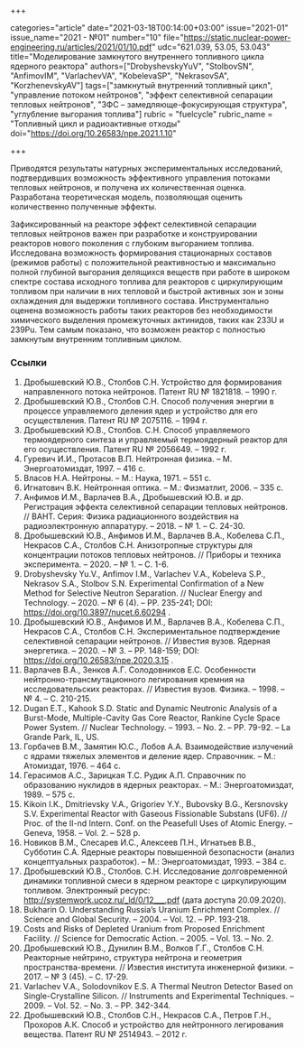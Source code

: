+++

categories="article"
date="2021-03-18T00:14:00+03:00"
issue="2021-01"
issue_name="2021 - №01"
number="10"
file="https://static.nuclear-power-engineering.ru/articles/2021/01/10.pdf"
udc="621.039, 53.05, 53.043"
title="Моделирование замкнутого внутреннего топливного цикла ядерного реактора"
authors=["DrobyshevskyYuV", "StolbovSN", "AnfimovIM", "VarlachevVA", "KobelevaSP", "NekrasovSA", "KorzhenevskyAV"]
tags=["замкнутый внутренний топливный цикл", "управление потоком нейтронов", "эффект селективной сепарации тепловых нейтронов", "ЗФС – замедляюще-фокусирующая структура", "углубление выгорания топлива"]
rubric = "fuelcycle"
rubric_name = "Топливный цикл и радиоактивные отходы"
doi="https://doi.org/10.26583/npe.2021.1.10"

+++

Приводятся результаты натурных экспериментальных исследований, подтвердивших возможность эффективного управления потоками тепловых нейтронов, и получена их количественная оценка. Разработана теоретическая модель, позволяющая оценить количественно полученные эффекты.

Зафиксированный на реакторе эффект селективной сепарации тепловых нейтронов важен при разработке и конструировании реакторов нового поколения с глубоким выгоранием топлива. Исследована возможность формирования стационарных составов (режимов работы) с положительной реактивностью и максимально полной глубиной выгорания делящихся веществ при работе в широком спектре состава исходного топлива для реакторов с циркулирующим топливом при наличии в них тепловой и быстрой активных зон и зоны охлаждения для выдержки топливного состава. Инструментально оценена возможность работы таких реакторов без необходимости химического выделения промежуточных актинидов, таких как 233U и 239Pu. Тем самым показано, что возможен реактор с полностью замкнутым внутренним топливным циклом.

### Ссылки

1. Дробышевский Ю.В., Столбов С.Н. Устройство для формирования направленного потока нейтронов. Патент RU № 1821818. – 1990 г.
2. Дробышевский Ю.В., Столбов С.Н. Способ получения энергии в процессе управляемого деления ядер и устройство для его осуществления. Патент RU № 2075116. – 1994 г.
3. Дробышевский Ю.В., Столбов. С.Н. Способ управляемого термоядерного синтеза и управляемый термоядерный реактор для его осуществления. Патент RU № 2056649. – 1992 г.
4. Гуревич И.И., Протасов В.П. Нейтронная физика. – М. Энергоатомиздат, 1997. – 416 с.
5. Власов Н.А. Нейтроны. – М.: Наука, 1971. – 551 с.
6. Игнатович В.К. Нейтронная оптика. – М.: Физматлит, 2006. – 335 с.
7. Анфимов И.М., Варлачев В.А., Дробышевский Ю.В. и др. Регистрация эффекта селективной сепарации тепловых нейтронов. // ВАНТ. Серия: Физика радиационного воздействия на радиоэлектронную аппаратуру. – 2018. – № 1. – С. 24-30.
8. Дробышевский Ю.В., Анфимов И.М., Варлачев В.А., Кобелева С.П., Некрасов С.А., Столбов С.Н. Анизотропные структуры для концентрации потоков тепловых нейтронов. // Приборы и техника эксперимента. – 2020. – № 1. – С. 1-6.
9. Drobyshevsky Yu.V., Anfimov I.M., Varlachev V.A., Kobeleva S.P., Nekrasov S.A., Stolbov S.N. Experimental Confirmation of a New Method for Selective Neutron Separation. // Nuclear Energy and Technology. – 2020. – № 6 (4). – PP. 235-241; DOI: https://doi.org/10.3897/nucet.6.60294 .
10. Дробышевский Ю.В., Анфимов И.М., Варлачев В.А., Кобелева С.П., Некрасов С.А., Столбов С.Н. Экспериментальное подтверждение селективной сепарации нейтронов. // Известия вузов. Ядерная энергетика. – 2020. – № 3. – PP. 148-159; DOI: https://doi.org/10.26583/npe.2020.3.15 .
11. Варлачев В.А., Зенков А.Г. Солодовников Е.С. Особенности нейтронно-трансмутационного легирования кремния на исследовательских реакторах. // Известия вузов. Физика. – 1998. – № 4. – С. 210-215.
12. Dugan E.T., Kahook S.D. Static and Dynamic Neutronic Analysis of a Burst-Mode, Multiple-Cavity Gas Core Reactor, Rankine Cycle Space Power System. // Nuclear Technology. – 1993. – No. 2. – PP. 79-92. – La Grande Park, IL, US.
13. Горбачев В.М., Замятин Ю.С., Лобов А.А. Взаимодействие излучений с ядрами тяжелых элементов и деление ядер. Справочник. – М.: Атомиздат, 1976. – 464 с.
14. Герасимов А.С., Зарицкая Т.С. Рудик А.П. Справочник по образованию нуклидов в ядерных реакторах. – М.: Энергоатомиздат, 1989. – 575 с.
15. Kikoin I.K., Dmitrievsky V.A., Grigoriev Y.Y., Bubovsky B.G., Kersnovsky S.V. Experimental Reactor with Gaseous Fissionable Substans (UF6). // Proc. of the II-nd Intern. Conf. on the Peasefull Uses of Atomic Energy. – Geneva, 1958. – Vol. 2. – 528 p.
16. Новиков В.М., Слесарев И.С., Алексеев П.Н., Игнатьев В.В., Субботин С.А. Ядерные реакторы повышенной безопасности (анализ концептуальных разработок). – М.: Энергоатомиздат, 1993. – 384 с.
17. Дробышевский Ю.В., Столбов. С.Н. Исследование долговременной динамики топливной смеси в ядерном реакторе с циркулирующим топливом. Электронный ресурс: http://systemwork.ucoz.ru/_ld/0/12___.pdf (дата доступа 20.09.2020).
18. Bukharin O. Understanding Russia’s Uranium Enrichment Complex. // Science and Global Security. – 2004. – Vol. 12. – PP. 193-218.
19. Costs and Risks of Depleted Uranium from Proposed Enrichment Facility. // Science for Democratic Action. – 2005. – Vol. 13. – No. 2.
20. Дробышевский Ю.В., Дунилин В.М., Волков Г.Г., Столбов С.Н. Реакторные нейтрино, структура нейтрона и геометрия пространства-времени. // Известия института инженерной физики. – 2017. – № 3 (45). – С. 17-29.
21. Varlachev V.A., Solodovnikov E.S. A Thermal Neutron Detector Based on Single-Crystalline Silicon. // Instruments and Experimental Techniques. – 2009. – Vol. 52. – No. 3. – PP. 342-344.
22. Дробышевский Ю.В., Столбов С.Н., Некрасов С.А., Петров Г.Н., Прохоров А.К. Способ и устройство для нейтронного легирования вещества. Патент RU № 2514943. – 2012 г.